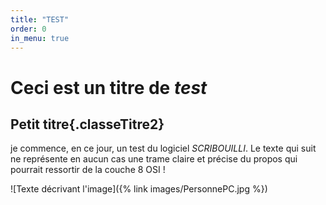 ```yaml
---
title: "TEST"
order: 0
in_menu: true
---
```

# Ceci est un titre de _test_

## Petit titre{.classeTitre2}

je commence, en ce jour, un test du logiciel _SCRIBOUILLI_.
Le texte qui suit ne représente en aucun cas une trame claire et précise du propos qui pourrait ressortir de la couche 8 OSI ! 

![Texte décrivant l'image]({% link images/PersonnePC.jpg %}) 